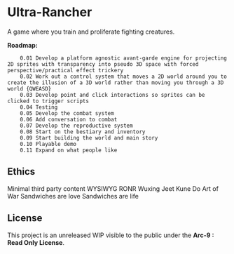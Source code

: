 # Ultra-Rancher
A game where you train and proliferate fighting creatures.

**Roadmap:**

        0.01 Develop a platform agnostic avant-garde engine for projecting 2D sprites with transparency into pseudo 3D space with forced perspective/practical effect trickery
        0.02 Work out a control system that moves a 2D world around you to create the illusion of a 3D world rather than moving you through a 3D world {QWEASD}
        0.03 Develop point and click interactions so sprites can be clicked to trigger scripts
        0.04 Testing
        0.05 Develop the combat system
        0.06 Add conversation to combat
        0.07 Develop the reproductive system
        0.08 Start on the bestiary and inventory
        0.09 Start building the world and main story
        0.10 Playable demo
        0.11 Expand on what people like

## Ethics
Minimal third party content
WYSIWYG
RONR
Wuxing
Jeet Kune Do
Art of War
Sandwiches are love
Sandwiches are life

## License
This project is an unreleased WIP visible to the public under the **Arc-9 : Read Only License**.
